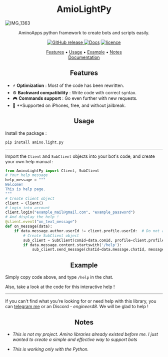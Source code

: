 <h1 align="center">AmioLightPy</h1>

![IMG_1363](https://github.com/AugustLigh/AminoLightPy/assets/125802350/ba1ae102-dee9-45ab-95c4-f5c5e0249d26)


<p align="center">
AminoApps python framework to create bots and scripts easily.
</p>

<p align="center">
    <a href="https://github.com/AugustLigh/AminoLightPy/releases"><img src="https://img.shields.io/github/release/AugustLigh/AminoLightPy.svg" alt="GitHub release" />
    <a href="https://aminopy.readthedocs.io/en/latest/index.html"><img src="https://img.shields.io/website?down_message=failing&label=docs&up_color=green&up_message=passing&url=https://aminopy.readthedocs.io/en/latest/index.html" alt="Docs" /></a>
    <a href="https://github.com/AugustLigh/AminoLightPy/blob/main/LICENSE"><img src="https://img.shields.io/badge/License-MIT-yellow.svg" alt="licence" /></a>
</p>

<p align="center">
  <a href="#features">Features</a> •
  <a href="#usage">Usage</a> •
  <a href="#example">Example</a> •
  <a href="#notes">Notes</a>
  <br>
  <a href="https://aminopy.readthedocs.io/en/latest/index.html" target="_blank">Documentation</a>
</p>

<h2 align="center">Features</h2>

* ⚡ **Optimization** : Most of the code has been rewritten.
* ⚙ **Backward compatibility** : Write code with correct syntax.
* 🎮 **Commands support** : Go even further with new requests.
* 🍎 **Supported on iPhones, free, and without jailbreak.

<h2 align="center">Usage</h2>

Install the package :

`pip install amino.light.py`

---

Import the `Client` and `SubClient` objects into your bot's code, and create your own help manual :

```py
from AminoLightPy import Client, SubClient
# Your help message
help_message = """
Welcome!
This is help page.
"""
# Create Client object
client = Client()
# Login into account
client.login("example_mail@gmail.com", "example_password")
# And display the help !
@client.event("on_text_message")
def on_message(data):
	if data.message.author.userId != client.profile.userId:  # Do not answer to myself
		# Create SubClient object
		sub_client = SubClient(comId=data.comId, profile=client.profile)
		if data.message.content.startswith('/help'):
			sub_client.send_message(chatId=data.message.chatId, message=help_message)
```

<h2 align="center">Example</h2>

Simply copy code above, and type `/help` in the chat.

Also, take a look at the code for this interactive help !

---

If you can't find what you're looking for or need help with this library, you can [telegram me](https://t.me/augustlight) or an Discord - *engineer48*. We will be glad to help !


<h2 align="center">Notes</h2>

* *This is not my project. Amino libraries already existed before me. I just wanted to create a simple and effective way to support bots*

* *This is working only with the Python.*